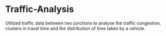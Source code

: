 # Traffic-Analysis
Utilized traffic data between two junctions to analyse the traffic congestion, clusters in travel time and the distribution of time taken by a vehicle.
